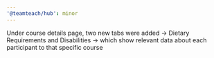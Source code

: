 ```yaml
---
'@teamteach/hub': minor
---
```


Under course details page, two new tabs were added -> Dietary Requirements and Disabilities -> which show relevant data about each participant to that specific course
